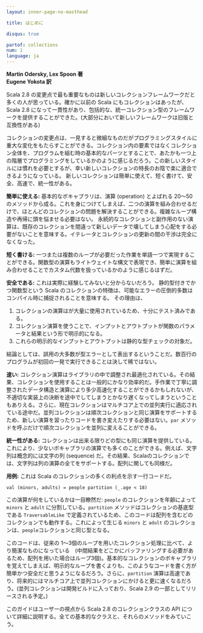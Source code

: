 ```yaml
---
layout: inner-page-no-masthead

title: はじめに

disqus: true

partof: collections
num: 1
language: ja
---
```


**Martin Odersky, Lex Spoon 著**<br>
**Eugene Yokota 訳**  

Scala 2.8 の変更点で最も重要なものは新しいコレクションフレームワークだと多くの人が思っている。確かに以前の Scala にもコレクションはあったが、Scala 2.8 になって一貫性があり、包括的な、統一コレクション型のフレームワークを提供することができた。(大部分において新しいフレームワークは旧版と互換性がある)

コレクションの変更点は、一見すると微細なものだがプログラミングスタイルに重大な変化をもたらすことができる。コレクション内の要素ではなくコレクション全体を、プログラムを組む時の基本的なパーツとすることで、あたかも一つ上の階層でプログラミングをしているかのように感じるだろう。この新しいスタイルには慣れを必要とするが、幸い新しいコレクションの特長のお陰で楽に適合できるようになっている。
新しいコレクションは簡単に使えて、短く書けて、安全、高速で、統一性がある。

**簡単に使える:** 基本的なボキャブラリは、演算 (operation) とよばれる 20〜50 のメソッドから成る。これを身につけてしまえば、二つの演算を組み合わせるだけで、ほとんどのコレクションの問題を解決することができる。複雑なループ構造や再帰に頭を悩ませる必要はない。
永続的なコレクションと副作用のない演算は、既存のコレクションを間違って新しいデータで壊してしまう心配をする必要がないことを意味する。イテレータとコレクションの更新の間の干渉は完全になくなった。

**短く書ける:** 一つまたは複数のループが必要だった作業を単語一つで実現することができる。関数型の演算もライトウェイトな構文で表現でき、簡単に演算を組み合わせることでカスタム代数を扱っているかのように感じるはずだ。 

**安全である:** これは実際に経験してみないと分からないだろう。
静的型付きでかつ関数型という Scala のコレクションの特徴は、可能なエラーの圧倒的多数はコンパイル時に捕捉されることを意味する。
その理由は、

<ol>
<li>コレクションの演算はが大量に使用されているため、十分にテスト済みである。</li>
<li>コレクション演算を使うことで、インプットとアウトプットが関数のパラメータと結果という形で明示的になる。</li>
<li>これらの明示的なインプットとアウトプットは静的な型チェックの対象だ。</li>
</ol>

結論としては、誤用の大多数が型エラーとして表出するということだ。数百行のプログラムが初回の一発で実行できることは決して稀ではない。

**速い:** コレクション演算はライブラリの中で調整され最適化されている。その結果、コレクションを使用することは一般的にかなり効率的だ。手作業で丁寧に調整されたデータ構造と演算により多少高速化することができるかもしれないが、不適切な実装上の決断を途中でしてしまうとかなり遅くなってしまうということもありえる。さらに、現在コレクションはマルチコア上での並列実行に適応されている途中だ。並列コレクションは順次コレクションと同じ演算をサポートするため、新しい演算を習ったりコードを書き変えたりする必要はない。`par` メソッドを呼ぶだけで順次コレクションを並列に変えることができる。

**統一性がある:** コレクションは出来る限りどの型にも同じ演算を提供している。これにより、少ないボキャブラリの演算でも多くのことができる。例えば、文字列は概念的には文字の列 (sequence) だ。その結果、Scalaのコレクションでは、文字列は列の演算の全てをサポートする。配列に関しても同様だ。

**用例:** これは Scala のコレクションの多くの利点を示す一行コードだ。

    val (minors, adults) = people partition (_.age < 18)

この演算が何をしているかは一目瞭然だ: `people` のコレクションを年齢によって　`minors` と `adult` に分割している。`partition` メソッドはコレクションの基底型である `TraversableLike` で定義されているため、このコードは配列を含むどのコレクションでも動作する。これによって生じる `minors` と `adult` のコレクションは、`people`コレクションと同じ型となる。

このコードは、従来の 1〜3個のループを用いたコレクション処理に比べて、より簡潔なものになっている　(中間結果をどこかにバッファリングする必要があるため、配列を用いた場合はループ3個)。基本的なコレクションのボキャブラリを覚えてしまえば、明示的なループを書くよりも、このようなコードを書く方が簡単かつ安全だと思うようになるだろう。さらに、`partition` 演算は高速であり、将来的にはマルチコア上で並列コレクションにかけると更に速くなるだろう。(並列コレクションは開発ビルドに入っており、Scala 2.9 の一部としてリリースされる予定。)

このガイドはユーザーの視点から Scala 2.8 のコレクションクラスの API について詳細に説明する。全ての基本的なクラスと、それらのメソッドをみていこう。
